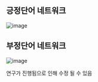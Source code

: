 ## 긍정단어 네트워크
![image](https://user-images.githubusercontent.com/70933580/165051558-10af170f-d4e2-473e-aba8-833f977c5166.png)

## 부정단어 네트워크
![image](https://user-images.githubusercontent.com/70933580/165051457-afe90ceb-f721-480c-bb4d-576a75431bf9.png)


연구가 진행됨으로 인해 수정 될 수 있음
